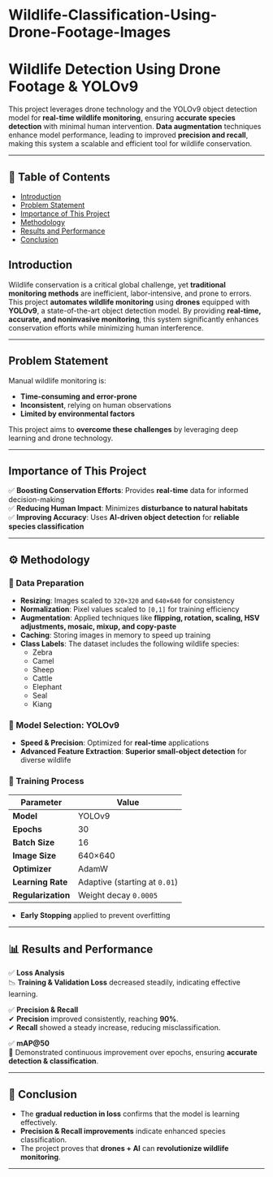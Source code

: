 # Wildlife-Classification-Using-Drone-Footage-Images
# Wildlife Detection Using Drone Footage & YOLOv9  

This project leverages drone technology and the YOLOv9 object detection model for **real-time wildlife monitoring**, ensuring **accurate species detection** with minimal human intervention. **Data augmentation** techniques enhance model performance, leading to improved **precision and recall**, making this system a scalable and efficient tool for wildlife conservation.  

---

## 📌 Table of Contents  
- [Introduction](#introduction)  
- [Problem Statement](#problem-statement)  
- [Importance of This Project](#importance-of-this-project)  
- [Methodology](#methodology)  
- [Results and Performance](#results-and-performance)  
- [Conclusion](#conclusion)  

## Introduction  
Wildlife conservation is a critical global challenge, yet **traditional monitoring methods** are inefficient, labor-intensive, and prone to errors. This project **automates wildlife monitoring** using **drones** equipped with **YOLOv9**, a state-of-the-art object detection model. By providing **real-time, accurate, and noninvasive monitoring**, this system significantly enhances conservation efforts while minimizing human interference.  

---

## Problem Statement  
Manual wildlife monitoring is:  
- **Time-consuming and error-prone**  
- **Inconsistent**, relying on human observations  
- **Limited by environmental factors**  

This project aims to **overcome these challenges** by leveraging deep learning and drone technology.  

---

## Importance of This Project  
✅ **Boosting Conservation Efforts**: Provides **real-time** data for informed decision-making  
✅ **Reducing Human Impact**: Minimizes **disturbance to natural habitats**  
✅ **Improving Accuracy**: Uses **AI-driven object detection** for **reliable species classification**  

---
## ⚙️ Methodology  

### 📌 Data Preparation  
- **Resizing**: Images scaled to `320×320` and `640×640` for consistency  
- **Normalization**: Pixel values scaled to `[0,1]` for training efficiency  
- **Augmentation**: Applied techniques like **flipping, rotation, scaling, HSV adjustments, mosaic, mixup, and copy-paste**  
- **Caching**: Storing images in memory to speed up training
- **Class Labels**: The dataset includes the following wildlife species: 
  - Zebra   
  - Camel  
  - Sheep  
  - Cattle
  - Elephant
  - Seal
  - Kiang

### 📌 Model Selection: YOLOv9  
- **Speed & Precision**: Optimized for **real-time** applications  
- **Advanced Feature Extraction**: **Superior small-object detection** for diverse wildlife  

### 📌 Training Process  
| Parameter | Value |  
|-----------|--------|  
| **Model** | YOLOv9 |  
| **Epochs** | 30 |  
| **Batch Size** | 16 |  
| **Image Size** | 640×640 |  
| **Optimizer** | AdamW |  
| **Learning Rate** | Adaptive (starting at `0.01`) |  
| **Regularization** | Weight decay `0.0005` |  

- **Early Stopping** applied to prevent overfitting  

---

## 📊 Results and Performance  

✅ **Loss Analysis**  
📉 **Training & Validation Loss** decreased steadily, indicating effective learning.  

✅ **Precision & Recall**  
✔ **Precision** improved consistently, reaching **90%**.  
✔ **Recall** showed a steady increase, reducing misclassification.  

✅ **mAP@50**  
🚀 Demonstrated continuous improvement over epochs, ensuring **accurate detection & classification**.  

---

## 🏁 Conclusion  
- The **gradual reduction in loss** confirms that the model is learning effectively.  
- **Precision & Recall improvements** indicate enhanced species classification.  
- The project proves that **drones + AI** can **revolutionize wildlife monitoring**.  

---

